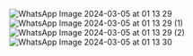 

![WhatsApp Image 2024-03-05 at 01 13 29](https://github.com/kaliraotaran/flutternewsapp_withapi/assets/81376236/31dbf682-69e0-44eb-8bb9-3048b741a9d3)
![WhatsApp Image 2024-03-05 at 01 13 29 (1)](https://github.com/kaliraotaran/flutternewsapp_withapi/assets/81376236/58ca36c9-019c-489e-a9bc-fb8c83df3d04)
![WhatsApp Image 2024-03-05 at 01 13 29 (2)](https://github.com/kaliraotaran/flutternewsapp_withapi/assets/81376236/e4bcea3f-35a5-40ac-8c79-90d8bb949cfb)
![WhatsApp Image 2024-03-05 at 01 13 30](https://github.com/kaliraotaran/flutternewsapp_withapi/assets/81376236/ac482070-1f4b-4343-99ae-68e763f50a54)
